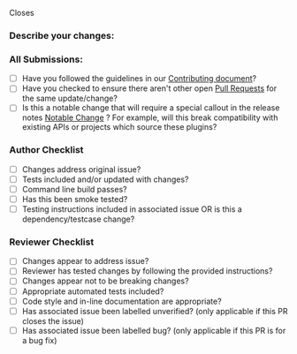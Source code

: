 <!--- Note: Please open the PR in draft form until you are ready for active review. -->
Closes <!--- Insert Issue Number(s) this PR addresses. Start by typing # will open a dropdown of recent issues. Note: this does not work on PRs which target release branches -->

### Describe your changes:
<!--- Describe your changes and add any comments about your approach either here or inline if code comments aren't added -->

### All Submissions:

* [ ] Have you followed the guidelines in our [Contributing document](https://github.com/nasa/openmct/blob/master/CONTRIBUTING.md)?
* [ ] Have you checked to ensure there aren't other open [Pull Requests](https://github.com/nasa/openmct/pulls) for the same update/change?
* [ ] Is this a notable change that will require a special callout in the release notes [Notable Change](../docs/src/process/release.md) ? For example, will this break compatibility with existing APIs or projects which source these plugins?

### Author Checklist

* [ ] Changes address original issue?
* [ ] Tests included and/or updated with changes?
* [ ] Command line build passes?
* [ ] Has this been smoke tested?
* [ ] Testing instructions included in associated issue OR is this a dependency/testcase change?

### Reviewer Checklist

* [ ] Changes appear to address issue?
* [ ] Reviewer has tested changes by following the provided instructions?
* [ ] Changes appear not to be breaking changes?
* [ ] Appropriate automated tests included?
* [ ] Code style and in-line documentation are appropriate?
* [ ] Has associated issue been labelled unverified? (only applicable if this PR closes the issue)
* [ ] Has associated issue been labelled bug? (only applicable if this PR is for a bug fix)
